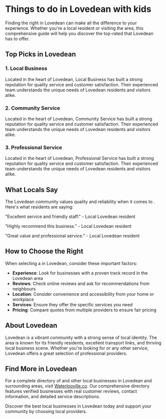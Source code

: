 # Things to do in Lovedean with kids

Finding the right  in Lovedean can make all the difference to your experience. Whether you're a local resident or visiting the area, this comprehensive guide will help you discover the top-rated  that Lovedean has to offer.

## Top Picks in Lovedean

### 1. Local Business
Located in the heart of Lovedean, Local Business has built a strong reputation for quality service and customer satisfaction. Their experienced team understands the unique needs of Lovedean residents and visitors alike.

### 2. Community Service
Located in the heart of Lovedean, Community Service has built a strong reputation for quality service and customer satisfaction. Their experienced team understands the unique needs of Lovedean residents and visitors alike.

### 3. Professional Service
Located in the heart of Lovedean, Professional Service has built a strong reputation for quality service and customer satisfaction. Their experienced team understands the unique needs of Lovedean residents and visitors alike.

## What Locals Say

The Lovedean community values quality and reliability when it comes to . Here's what residents are saying:

"Excellent service and friendly staff." - Local Lovedean resident

"Highly recommend this business." - Local Lovedean resident

"Great value and professional service." - Local Lovedean resident

## How to Choose the Right 

When selecting a  in Lovedean, consider these important factors:

- **Experience**: Look for businesses with a proven track record in the Lovedean area
- **Reviews**: Check online reviews and ask for recommendations from neighbours
- **Location**: Consider convenience and accessibility from your home or workplace
- **Services**: Ensure they offer the specific services you need
- **Pricing**: Compare quotes from multiple providers to ensure fair pricing

## About Lovedean

Lovedean is a vibrant community with a strong sense of local identity. The area is known for its friendly residents, excellent transport links, and thriving local business scene. Whether you're looking for  or any other service, Lovedean offers a great selection of professional providers.

## Find More  in Lovedean

For a complete directory of  and other local businesses in Lovedean and surrounding areas, visit [Waterlooville.co](https://waterlooville.co). Our comprehensive directory features verified businesses with real customer reviews, contact information, and detailed service descriptions.

Discover the best local businesses in Lovedean today and support your community by choosing local providers.

